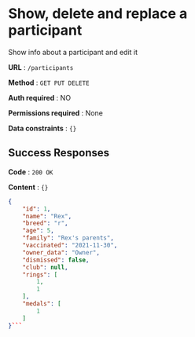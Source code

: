 # Show, delete and replace a participant

Show info about a participant and edit it

**URL** : `/participants`

**Method** : `GET PUT DELETE`

**Auth required** : NO

**Permissions required** : None

**Data constraints** : `{}`

## Success Responses

**Code** : `200 OK`

**Content** : `{}`

```json
{
    "id": 1,
    "name": "Rex",
    "breed": "r",
    "age": 5,
    "family": "Rex's parents",
    "vaccinated": "2021-11-30",
    "owner_data": "Owner",
    "dismissed": false,
    "club": null,
    "rings": [
        1,
        1
    ],
    "medals": [
        1
    ]
}```
